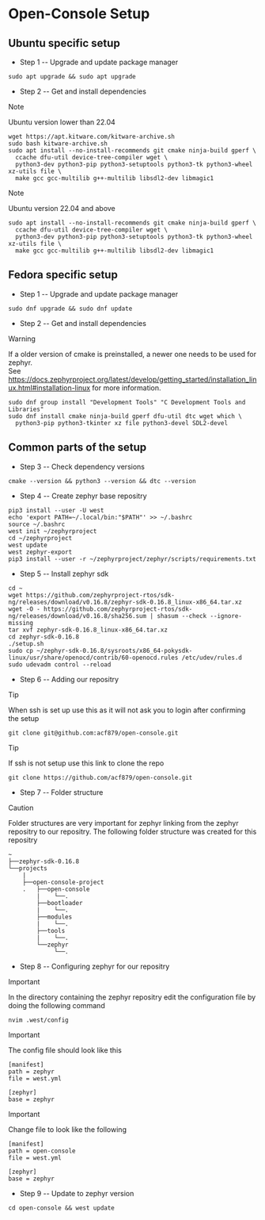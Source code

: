 # Open-Console Setup
## Ubuntu specific setup
- Step 1 -- Upgrade and update package manager
```
sudo apt upgrade && sudo apt upgrade
```
- Step 2 -- Get and install dependencies

>[!NOTE]
>Ubuntu version lower than 22.04
```
wget https://apt.kitware.com/kitware-archive.sh
sudo bash kitware-archive.sh
sudo apt install --no-install-recommends git cmake ninja-build gperf \
  ccache dfu-util device-tree-compiler wget \
  python3-dev python3-pip python3-setuptools python3-tk python3-wheel xz-utils file \
  make gcc gcc-multilib g++-multilib libsdl2-dev libmagic1
```
>[!NOTE]
>Ubuntu version 22.04 and above
```
sudo apt install --no-install-recommends git cmake ninja-build gperf \
  ccache dfu-util device-tree-compiler wget \
  python3-dev python3-pip python3-setuptools python3-tk python3-wheel xz-utils file \
  make gcc gcc-multilib g++-multilib libsdl2-dev libmagic1
```
## Fedora specific setup
- Step 1 -- Upgrade and update package manager
```
sudo dnf upgrade && sudo dnf update
```
- Step 2 -- Get and install dependencies
> [!WARNING]
> If a older version of cmake is preinstalled, a newer one needs to be used for zephyr. <br/>See https://docs.zephyrproject.org/latest/develop/getting_started/installation_linux.html#installation-linux for more information.

```
sudo dnf group install "Development Tools" "C Development Tools and Libraries"
sudo dnf install cmake ninja-build gperf dfu-util dtc wget which \
  python3-pip python3-tkinter xz file python3-devel SDL2-devel
```
## Common parts of the setup
- Step 3 -- Check dependency versions
```
cmake --version && python3 --version && dtc --version
```

- Step 4 -- Create zephyr base repositry
```
pip3 install --user -U west
echo 'export PATH=~/.local/bin:"$PATH"' >> ~/.bashrc
source ~/.bashrc
west init ~/zephyrproject
cd ~/zephyrproject
west update
west zephyr-export
pip3 install --user -r ~/zephyrproject/zephyr/scripts/requirements.txt
```
- Step 5 -- Install zephyr sdk
```
cd ~
wget https://github.com/zephyrproject-rtos/sdk-ng/releases/download/v0.16.8/zephyr-sdk-0.16.8_linux-x86_64.tar.xz
wget -O - https://github.com/zephyrproject-rtos/sdk-ng/releases/download/v0.16.8/sha256.sum | shasum --check --ignore-missing
tar xvf zephyr-sdk-0.16.8_linux-x86_64.tar.xz
cd zephyr-sdk-0.16.8
./setup.sh
sudo cp ~/zephyr-sdk-0.16.8/sysroots/x86_64-pokysdk-linux/usr/share/openocd/contrib/60-openocd.rules /etc/udev/rules.d
sudo udevadm control --reload
```
- Step 6 -- Adding our repositry
>[!TIP]
>When ssh is set up use this as it will not ask you to login after confirming the setup
```
git clone git@github.com:acf879/open-console.git
```
>[!TIP]
>If ssh is not setup use this link to clone the repo
```
git clone https://github.com/acf879/open-console.git
```
- Step 7 -- Folder structure
>[!CAUTION]
>Folder structures are very important for zephyr linking from the zephyr repositry to our repositry.
>The following folder structure was created for this repositry

```
~
├──zephyr-sdk-0.16.8
└──projects
    |
    ├──open-console-project
    .   ├──open-console
        |    └──.
        ├──bootloader
        |    └──.
        ├──modules
        |    └──.
        ├──tools
        |    └──.
        └──zephyr
             └──.
```

- Step 8 -- Configuring zephyr for our repositry

>[!IMPORTANT]
>In the directory containing the zephyr repositry edit the configuration file by doing the following command
```
nvim .west/config
```
>[!IMPORTANT]
>The config file should look like this
```
[manifest]
path = zephyr
file = west.yml

[zephyr]
base = zephyr
```
>[!IMPORTANT]
>Change file to look like the following
```
[manifest]
path = open-console
file = west.yml

[zephyr]
base = zephyr
```


- Step 9 -- Update to zephyr version
```
cd open-console && west update
```
